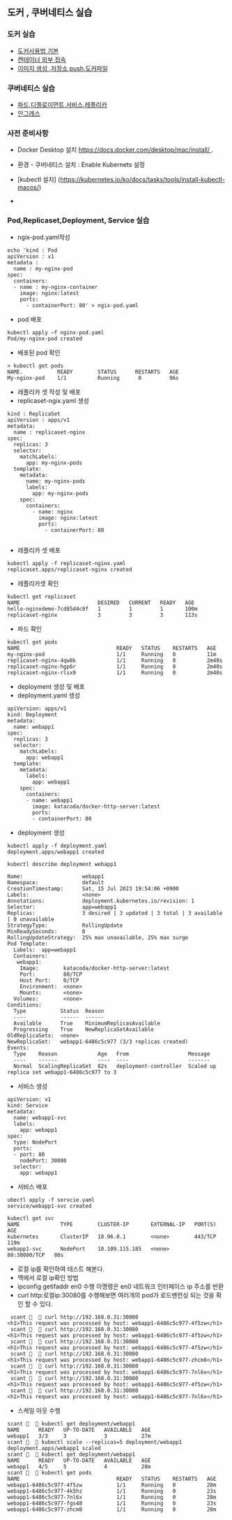 ## 도커 , 쿠버네티스 실습
### 도커 실습
- [도커사용법 기본](https://github.com/cnaps/learningspoons/blob/main/dockeredu/docker1.md)
- [켄테이너 외부 접속](https://github.com/cnaps/learningspoons/blob/main/dockeredu/docker2.md)
- [이미지 생성 ,저장소 push,도커파일](https://github.com/cnaps/learningspoons/blob/main/dockeredu/docker3.md)
### 쿠버네티스 실습
- [파드,디플로이먼트,서비스,레플리카](https://github.com/cnaps/learningspoons/blob/main/k8sedu/podservice/pod.md)
- [인그레스](https://github.com/cnaps/learningspoons/blob/main/k8sedu/ingress/ingress.md)

### 사전 준비사항
- Docker Desktop 설치 https://docs.docker.com/desktop/mac/install/ .


- 환경 - 쿠버네티스 설치 : Enable Kubernets 설정
- [kubectl 설치] (https://kubernetes.io/ko/docs/tasks/tools/install-kubectl-macos/)
- 
  
### Pod,Replicaset,Deployment, Service 실습 
- ngix-pod.yaml작성
```
echo 'kind : Pod
apiVersion : v1
metadata :
  name : my-nginx-pod
spec:
  containers:
  - name : my-nginx-container
    image: nginx:latest 
    ports:
      - containerPort: 80' > ngix-pod.yaml

```

- pod 배포
```
kubectl apply –f nginx-pod.yaml
Pod/my-nginx-pod created
```

- 배포된 pod 확인

``` 
> kubectl get pods
NAME.           READY        STATUS      RESTARTS   AGE
My-nginx-pod    1/1          Running      0         96s

```

- 레플리카 셋 작성 및 배포
- replicaset-ngix.yaml 생성
```
kind : ReplicaSet
apiVersion : apps/v1
metadata:
  name : replicaset-nginx
spec:
  replicas: 3 
  selector: 
    matchLabels:
      app: my-nginx-pods
  template:
    metadata: 
      name: my-nginx-pods
      labels:
        app: my-nginx-pods
    spec:
      containers:
        - name: nginx
          image: nginx:latest
          ports:
            - containerPort: 80        
    
```
- 레플리카 셋 배포 
```
kubectl apply -f replicaset-nginx.yaml
replicaset.apps/replicaset-nginx created
```
- 레플리카셋 확인
```
kubectl get replicaset
NAME                         DESIRED   CURRENT   READY   AGE
hello-nginxdemo-7cd85d4c8f   1         1         1       100m
replicaset-nginx             3         3         3       113s
```
- 파드 확인
```
kubectl get pods
NAME                               READY   STATUS    RESTARTS   AGE
my-nginx-pod                       1/1     Running   0          11m
replicaset-nginx-4qw8k             1/1     Running   0          2m40s
replicaset-nginx-hgp6r             1/1     Running   0          2m40s
replicaset-nginx-rlsx9             1/1     Running   0          2m40s
```

- deployment 생성 및 배포
- deployment.yaml 생성
```
apiVersion: apps/v1
kind: Deployment
metadata:
  name: webapp1
spec:
  replicas: 3
  selector:
    matchLabels:
      app: webapp1
  template:
    metadata:
      labels:
        app: webapp1
    spec:
      containers:
      - name: webapp1
        image: katacoda/docker-http-server:latest
        ports:
        - containerPort: 80
```

- deployment 생성
```
kubectl apply -f deployment.yaml
deployment.apps/webapp1 created
```

```
kubectl describe deployment webapp1

Name:                   webapp1
Namespace:              default
CreationTimestamp:      Sat, 15 Jul 2023 19:54:06 +0900
Labels:                 <none>
Annotations:            deployment.kubernetes.io/revision: 1
Selector:               app=webapp1
Replicas:               3 desired | 3 updated | 3 total | 3 available | 0 unavailable
StrategyType:           RollingUpdate
MinReadySeconds:        0
RollingUpdateStrategy:  25% max unavailable, 25% max surge
Pod Template:
  Labels:  app=webapp1
  Containers:
   webapp1:
    Image:        katacoda/docker-http-server:latest
    Port:         80/TCP
    Host Port:    0/TCP
    Environment:  <none>
    Mounts:       <none>
  Volumes:        <none>
Conditions:
  Type           Status  Reason
  ----           ------  ------
  Available      True    MinimumReplicasAvailable
  Progressing    True    NewReplicaSetAvailable
OldReplicaSets:  <none>
NewReplicaSet:   webapp1-6486c5c977 (3/3 replicas created)
Events:
  Type    Reason             Age   From                   Message
  ----    ------             ----  ----                   -------
  Normal  ScalingReplicaSet  82s   deployment-controller  Scaled up replica set webapp1-6486c5c977 to 3
```

- 서비스 생성 
```
apiVersion: v1
kind: Service
metadata:
  name: webapp1-svc
  labels:
    app: webapp1
spec:
  type: NodePort
  ports:
  - port: 80
    nodePort: 30080
  selector:
    app: webapp1

```
- 서비스 배포 
```
ubectl apply -f servcie.yaml
service/webapp1-svc created
```

```
kubectl get svc
NAME             TYPE        CLUSTER-IP       EXTERNAL-IP   PORT(S)        AGE
kubernetes       ClusterIP   10.96.0.1        <none>        443/TCP        119m
webapp1-svc      NodePort    10.109.115.185   <none>        80:30080/TCP   80s
```


- 로컬 ip를 확인하여 테스트 해본다.
- 맥에서 로컬 ip확인 방법
- ipconfig getifaddr en0 수행 이명령은 en0 네트워크 인터페이스 ip 주소를 반환 
- curl http:로컬ip:30080를 수행해보면 여러개의 pod가 로드밴런싱 되는 것을 확인 할 수 있다.
```
 scant 🌙   curl http://192.168.0.31:30080
<h1>This request was processed by host: webapp1-6486c5c977-4f5zw</h1>
 scant 🌙   curl http://192.168.0.31:30080
<h1>This request was processed by host: webapp1-6486c5c977-4f5zw</h1>
 scant 🌙   curl http://192.168.0.31:30080
<h1>This request was processed by host: webapp1-6486c5c977-4f5zw</h1>
 scant 🌙   curl http://192.168.0.31:30080
<h1>This request was processed by host: webapp1-6486c5c977-zhcm8</h1>
 scant 🌙   curl http://192.168.0.31:30080
<h1>This request was processed by host: webapp1-6486c5c977-7nl6x</h1>
 scant 🌙   curl http://192.168.0.31:30080
<h1>This request was processed by host: webapp1-6486c5c977-4f5zw</h1>
 scant 🌙   curl http://192.168.0.31:30080
<h1>This request was processed by host: webapp1-6486c5c977-7nl6x</h1>
```

- 스케일 아웃 수행

```
scant 🌙   kubectl get deployment/webapp1
NAME      READY   UP-TO-DATE   AVAILABLE   AGE
webapp1   3/3     3            3           27m
scant 🌙   kubectl scale --replicas=5 deployment/webapp1
deployment.apps/webapp1 scaled
scant 🌙   kubectl get deployment/webapp1
NAME      READY   UP-TO-DATE   AVAILABLE   AGE
webapp1   4/5     5            4           28m
scant 🌙   kubectl get pods
NAME                               READY   STATUS    RESTARTS   AGE
webapp1-6486c5c977-4f5zw           1/1     Running   0          28m
webapp1-6486c5c977-4k5hz           1/1     Running   0          23s
webapp1-6486c5c977-7nl6x           1/1     Running   0          28m
webapp1-6486c5c977-fgs48           1/1     Running   0          23s
webapp1-6486c5c977-zhcm8           1/1     Running   0          28m
```
